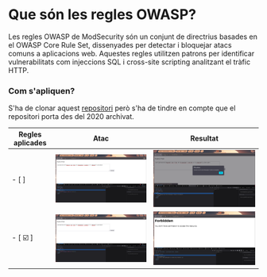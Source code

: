 # Que són les regles OWASP?
Les regles OWASP de ModSecurity són un conjunt de directrius basades en el OWASP
Core Rule Set, dissenyades per detectar i bloquejar atacs comuns a aplicacions web.
Aquestes regles utilitzen patrons per identificar vulnerabilitats com
injeccions SQL i cross-site scripting analitzant el tràfic HTTP.

### Com s'apliquen?

S'ha de clonar aquest [repositori](https://github.com/SpiderLabs/owasp-modsecurity-crs.git)
però s'ha de tindre en compte que el repositori porta
des del 2020 archivat. 

|Regles aplicades | Atac | Resultat |
|--------- | ----------- | ----------- |
| - [  ] |![atac xss](./images/xss.png) | ![pre_regles](./images/pre.png)  |
| - [ :ballot_box_with_check: ] |![atac xss](./images/xss.png) | ![post_regles](./images/post.png)  |
